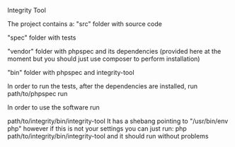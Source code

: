 Integrity Tool

The project contains a:
"src" folder with source code

"spec" folder with tests

"vendor" folder with phpspec and its dependencies (provided here at the moment but you should just use composer to perform installation)

"bin" folder with phpspec and integrity-tool

In order to run the tests, after the dependencies are installed, run
path/to/phpspec run

In order to use the software run

path/to/integrity/bin/integrity-tool
It has a shebang pointing to "/usr/bin/env php" however if this is not your settings you can just run: php path/to/integrity/bin/integrity-tool and it should run without problems
